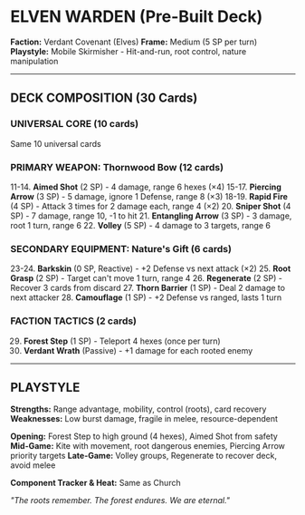 # ELVEN WARDEN (Pre-Built Deck)
**Faction:** Verdant Covenant (Elves)
**Frame:** Medium (5 SP per turn)
**Playstyle:** Mobile Skirmisher - Hit-and-run, root control, nature manipulation

---

## DECK COMPOSITION (30 Cards)

### UNIVERSAL CORE (10 cards)
Same 10 universal cards

### PRIMARY WEAPON: Thornwood Bow (12 cards)
11-14. **Aimed Shot** (2 SP) - 4 damage, range 6 hexes (×4)
15-17. **Piercing Arrow** (3 SP) - 5 damage, ignore 1 Defense, range 8 (×3)
18-19. **Rapid Fire** (4 SP) - Attack 3 times for 2 damage each, range 4 (×2)
20. **Sniper Shot** (4 SP) - 7 damage, range 10, -1 to hit
21. **Entangling Arrow** (3 SP) - 3 damage, root 1 turn, range 6
22. **Volley** (5 SP) - 4 damage to 3 targets, range 6

### SECONDARY EQUIPMENT: Nature's Gift (6 cards)
23-24. **Barkskin** (0 SP, Reactive) - +2 Defense vs next attack (×2)
25. **Root Grasp** (2 SP) - Target can't move 1 turn, range 4
26. **Regenerate** (2 SP) - Recover 3 cards from discard
27. **Thorn Barrier** (1 SP) - Deal 2 damage to next attacker
28. **Camouflage** (1 SP) - +2 Defense vs ranged, lasts 1 turn

### FACTION TACTICS (2 cards)
29. **Forest Step** (1 SP) - Teleport 4 hexes (once per turn)
30. **Verdant Wrath** (Passive) - +1 damage for each rooted enemy

---

## PLAYSTYLE

**Strengths:** Range advantage, mobility, control (roots), card recovery
**Weaknesses:** Low burst damage, fragile in melee, resource-dependent

**Opening:** Forest Step to high ground (4 hexes), Aimed Shot from safety
**Mid-Game:** Kite with movement, root dangerous enemies, Piercing Arrow priority targets
**Late-Game:** Volley groups, Regenerate to recover deck, avoid melee

**Component Tracker & Heat:** Same as Church

*"The roots remember. The forest endures. We are eternal."*
